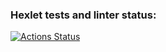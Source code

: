 ### Hexlet tests and linter status:
[![Actions Status](https://github.com/kirzhaeff/python-project-49/actions/workflows/hexlet-check.yml/badge.svg)](https://github.com/kirzhaeff/python-project-49/actions)